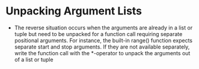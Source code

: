 # Unpacking Argument Lists
- The reverse situation occurs when the arguments are already in a list or tuple but need to be unpacked for a function call requiring separate positional arguments. For instance, the built-in range() function expects separate start and stop arguments. 
If they are not available separately, write the function call with the *-operator to unpack the arguments out of a list or tuple
